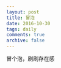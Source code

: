 ```yaml
---
layout: post
title: 冒泡
date: 2016-10-30
tags: daily
comments: true
archive: false
---
```

冒个泡，刷刷存在感
